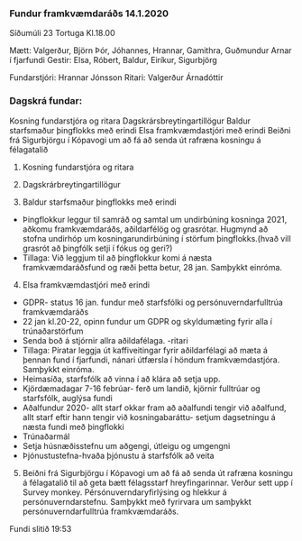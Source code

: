 ### Fundur framkvæmdaráðs 14.1.2020
Síðumúli 23 
Tortuga 
Kl.18.00

Mætt: Valgerður, Björn Þór, Jóhannes, Hrannar,
Gamithra, Guðmundur Arnar í fjarfundi
Gestir: Elsa, Róbert, Baldur, Eiríkur, Sigurbjörg

Fundarstjóri: Hrannar Jónsson
Ritari: Valgerður Árnadóttir

### Dagskrá fundar: 


 Kosning fundarstjóra og ritara 
 Dagskrársbreytingartillögur 
Baldur starfsmaður þingflokks með erindi
Elsa framkvæmdastjóri með erindi
Beiðni frá Sigurbjörgu í Kópavogi um að fá að senda út rafræna kosningu á félagatalið



1. Kosning fundarstjóra og ritara 

2. Dagskrárbreytingartillögur 

3. Baldur starfsmaður þingflokks með erindi
* Þingflokkur leggur til samráð og samtal um undirbúning kosninga 2021, aðkomu framkvæmdaráðs, aðildarfélög og grasrótar. Hugmynd að stofna undirhóp um kosningarundirbúning í störfum þingflokks.(hvað vill grasrót að þingfólk setji í fókus og geri?)
* Tillaga: Við leggjum til að þingflokkur komi á næsta framkvæmdaráðsfund og ræði þetta betur, 28 jan. Samþykkt einróma.

4. Elsa framkvæmdastjóri með erindi
* GDPR- status 16 jan. fundur með starfsfólki og persónuverndarfulltrúa framkvæmdaráðs 
* 22 jan kl.20-22, opinn fundur um GDPR og skyldumæting fyrir alla í trúnaðarstörfum
* Senda boð á stjórnir allra aðildafélaga. -ritari
* Tillaga: Píratar leggja út kaffiveitingar fyrir aðildarfélagi að mæta á þennan fund í fjarfundi, nánari útfærsla í höndum framkvæmdastjóra. Samþykkt einróma.
* Heimasíða, starfsfólk að vinna í að klára að setja upp.
* Kjördæmadagar 7-16 febrúar- ferð um landið, kjörnir fulltrúar og starfsfólk, auglýsa fundi
* Aðalfundur 2020- allt starf okkar fram að aðalfundi tengir við aðalfund, allt starf eftir hann tengir við kosningabaráttu- setjum dagsetningu á næsta fundi með þingflokki
* Trúnaðarmál
* Setja húsnæðisstefnu um aðgengi, útleigu og umgengni
* Þjónustustefna-hvaða þjónustu á starfsfólk að veita

5. Beiðni frá Sigurbjörgu í Kópavogi um að fá að senda út rafræna kosningu á félagatalið til að geta bætt félagsstarf hreyfingarinnar. Verður sett upp í Survey monkey. Pérsónuverndaryfirlýsing og hlekkur á persónuverndarstefnu.
Samþykkt með fyrirvara um samþykkt persónuverndarfulltrúa framkvæmdaráðs.

Fundi slitið 19:53

